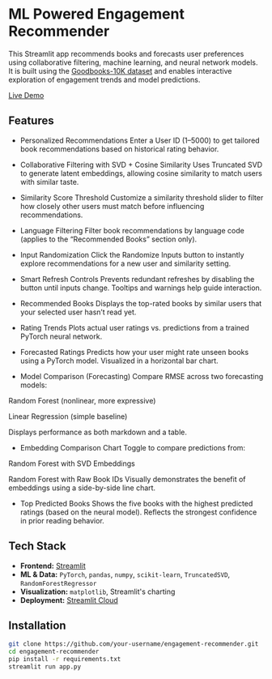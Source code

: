 # ML Powered Engagement Recommender

This Streamlit app recommends books and forecasts user preferences using collaborative filtering, machine learning, and neural network models. It is built using the [Goodbooks-10K dataset](https://github.com/zygmuntz/goodbooks-10k) and enables interactive exploration of engagement trends and model predictions.

[Live Demo](https://jasper-engagement-recommender.streamlit.app/)

## Features

- Personalized Recommendations
Enter a User ID (1–5000) to get tailored book recommendations based on historical rating behavior.

- Collaborative Filtering with SVD + Cosine Similarity
Uses Truncated SVD to generate latent embeddings, allowing cosine similarity to match users with similar taste.

- Similarity Score Threshold
Customize a similarity threshold slider to filter how closely other users must match before influencing recommendations.

- Language Filtering
Filter book recommendations by language code (applies to the “Recommended Books” section only).

- Input Randomization
Click the Randomize Inputs button to instantly explore recommendations for a new user and similarity setting.

- Smart Refresh Controls
Prevents redundant refreshes by disabling the button until inputs change. Tooltips and warnings help guide interaction.

- Recommended Books
Displays the top-rated books by similar users that your selected user hasn’t read yet.

- Rating Trends
Plots actual user ratings vs. predictions from a trained PyTorch neural network.

- Forecasted Ratings
Predicts how your user might rate unseen books using a PyTorch model. Visualized in a horizontal bar chart.

- Model Comparison (Forecasting)
Compare RMSE across two forecasting models:

Random Forest (nonlinear, more expressive)

Linear Regression (simple baseline)

Displays performance as both markdown and a table.

- Embedding Comparison Chart
Toggle to compare predictions from:

Random Forest with SVD Embeddings

Random Forest with Raw Book IDs
Visually demonstrates the benefit of embeddings using a side-by-side line chart.

- Top Predicted Books
Shows the five books with the highest predicted ratings (based on the neural model). Reflects the strongest confidence in prior reading behavior.

## Tech Stack

- **Frontend:** [Streamlit](https://streamlit.io/)
- **ML & Data:** `PyTorch`, `pandas`, `numpy`, `scikit-learn`, `TruncatedSVD`, `RandomForestRegressor`
- **Visualization:** `matplotlib`, Streamlit's charting
- **Deployment:** [Streamlit Cloud](https://streamlit.io/cloud)

## Installation

```bash
git clone https://github.com/your-username/engagement-recommender.git
cd engagement-recommender
pip install -r requirements.txt
streamlit run app.py
